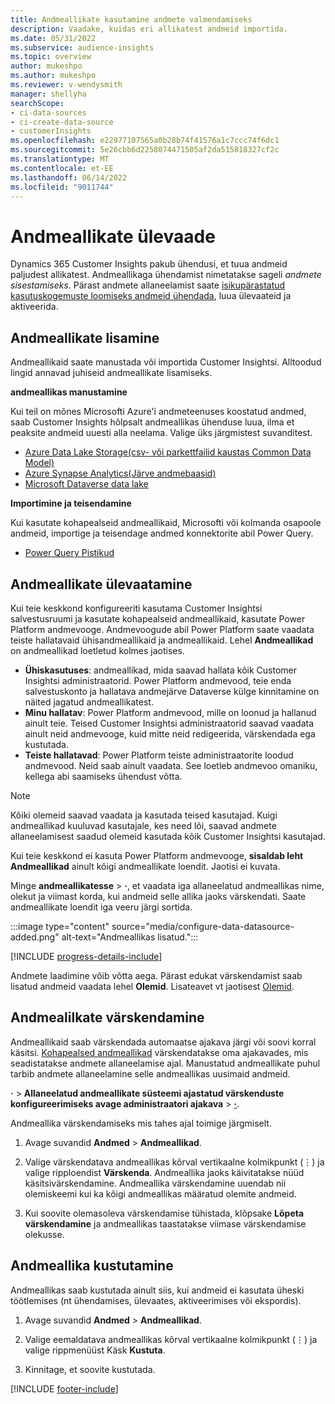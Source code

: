 ```yaml
---
title: Andmeallikate kasutamine andmete valmendamiseks
description: Vaadake, kuidas eri allikatest andmeid importida.
ms.date: 05/31/2022
ms.subservice: audience-insights
ms.topic: overview
author: mukeshpo
ms.author: mukeshpo
ms.reviewer: v-wendysmith
manager: shellyha
searchScope:
- ci-data-sources
- ci-create-data-source
- customerInsights
ms.openlocfilehash: e22977107565a0b28b74f41576a1c7ccc74f6dc1
ms.sourcegitcommit: 5e26cbb6d2258074471505af2da515818327cf2c
ms.translationtype: MT
ms.contentlocale: et-EE
ms.lasthandoff: 06/14/2022
ms.locfileid: "9011744"
---
```

# <a name="data-sources-overview"></a>Andmeallikate ülevaade

Dynamics 365 Customer Insights pakub ühendusi, et tuua andmeid paljudest allikatest. Andmeallikaga ühendamist nimetatakse sageli *andmete sisestamiseks*. Pärast andmete allaneelamist saate [isikupärastatud kasutuskogemuste loomiseks andmeid ühendada](data-unification.md), luua ülevaateid ja aktiveerida.

## <a name="add-data-sources"></a>Andmeallikate lisamine

Andmeallikaid saate manustada või importida Customer Insightsi. Alltoodud lingid annavad juhiseid andmeallikate lisamiseks.

**andmeallikas manustamine**

Kui teil on mõnes Microsofti Azure'i andmeteenuses koostatud andmed, saab Customer Insights hõlpsalt andmeallikas ühenduse luua, ilma et peaksite andmeid uuesti alla neelama. Valige üks järgmistest suvanditest.
- [Azure Data Lake Storage(csv- või parkettfailid kaustas Common Data Model)](connect-common-data-model.md)
- [Azure Synapse Analytics(Järve andmebaasid)](connect-synapse.md)
- [Microsoft Dataverse data lake](connect-dataverse-managed-lake.md)

**Importimine ja teisendamine**

Kui kasutate kohapealseid andmeallikaid, Microsofti või kolmanda osapoole andmeid, importige ja teisendage andmed konnektorite abil Power Query.
- [Power Query Pistikud](connect-power-query.md)

## <a name="review-data-sources"></a>Andmeallikate ülevaatamine

Kui teie keskkond konfigureeriti kasutama Customer Insightsi salvestusruumi ja kasutate kohapealseid andmeallikaid, kasutate Power Platform andmevooge. Andmevoogude abil Power Platform saate vaadata teiste hallatavaid ühisandmeallikaid ja andmeallikaid. Lehel **Andmeallikad** on andmeallikad loetletud kolmes jaotises.
- **Ühiskasutuses**: andmeallikad, mida saavad hallata kõik Customer Insightsi administraatorid. Power Platform andmevood, teie enda salvestuskonto ja hallatava andmejärve Dataverse külge kinnitamine on näited jagatud andmeallikatest.
- **Minu hallatav**: Power Platform andmevood, mille on loonud ja hallanud ainult teie. Teised Customer Insightsi administraatorid saavad vaadata ainult neid andmevooge, kuid mitte neid redigeerida, värskendada ega kustutada.
- **Teiste hallatavad**: Power Platform teiste administraatorite loodud andmevood. Neid saab ainult vaadata. See loetleb andmevoo omaniku, kellega abi saamiseks ühendust võtta.
> [!NOTE]
> Kõiki olemeid saavad vaadata ja kasutada teised kasutajad. Kuigi andmeallikad kuuluvad kasutajale, kes need lõi, saavad andmete allaneelamisest saadud olemeid kasutada kõik Customer Insightsi kasutajad.

Kui teie keskkond ei kasuta Power Platform andmevooge, **sisaldab leht Andmeallikad** ainult kõigi andmeallikate loendit. Jaotisi ei kuvata.

Minge **andmeallikatesse** > **·**, et vaadata iga allaneelatud andmeallikas nime, olekut ja viimast korda, kui andmeid selle allika jaoks värskendati. Saate andmeallikate loendit iga veeru järgi sortida.

:::image type="content" source="media/configure-data-datasource-added.png" alt-text="Andmeallikas lisatud.":::

[!INCLUDE [progress-details-include](includes/progress-details-pane.md)]

Andmete laadimine võib võtta aega. Pärast edukat värskendamist saab lisatud andmeid vaadata lehel **Olemid**. Lisateavet vt jaotisest [Olemid](entities.md).

## <a name="refresh-data-sources"></a>Andmealilkate värskendamine

Andmeallikaid saab värskendada automaatse ajakava järgi või soovi korral käsitsi. [Kohapealsed andmeallikad](connect-power-query.md#add-data-from-on-premises-data-sources) värskendatakse oma ajakavades, mis seadistatakse andmete allaneelamise ajal. Manustatud andmeallikate puhul tarbib andmete allaneelamine selle andmeallikas uusimaid andmeid.

**·** > **Allaneelatud andmeallikate süsteemi ajastatud värskenduste konfigureerimiseks avage administraatori ajakava** > [**·**](system.md#schedule-tab).

Andmeallika värskendamiseks mis tahes ajal toimige järgmiselt.

1. Avage suvandid **Andmed** > **Andmeallikad**.

1. Valige värskendatava andmeallikas kõrval vertikaalne kolmikpunkt (&vellip;) ja valige ripploendist **Värskenda**. Andmeallika jaoks käivitatakse nüüd käsitsivärskendamine. Andmeallika värskendamine uuendab nii olemiskeemi kui ka kõigi andmeallikas määratud olemite andmeid.

1. Kui soovite olemasoleva värskendamise tühistada, klõpsake **Lõpeta värskendamine** ja andmeallikas taastatakse viimase värskendamise olekusse.

## <a name="delete-a-data-source"></a>Andmeallika kustutamine

Andmeallikas saab kustutada ainult siis, kui andmeid ei kasutata üheski töötlemises (nt ühendamises, ülevaates, aktiveerimises või ekspordis).

1. Avage suvandid **Andmed** > **Andmeallikad**.

2. Valige eemaldatava andmeallikas kõrval vertikaalne kolmikpunkt (&vellip;) ja valige rippmenüüst Käsk **Kustuta**.

3. Kinnitage, et soovite kustutada.


[!INCLUDE [footer-include](includes/footer-banner.md)]
